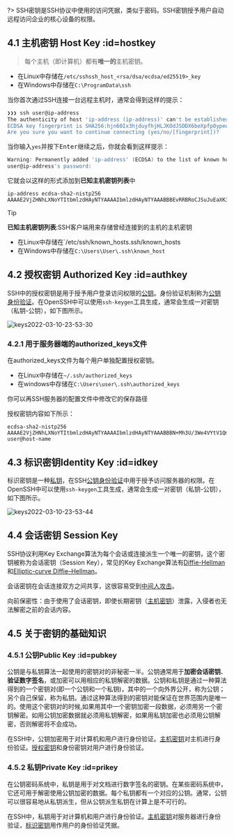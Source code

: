 ?> SSH密钥是SSH协议中使用的访问凭据，类似于密码。SSH密钥授予用户自动远程访问企业的核心设备的权限。

## 4.1 主机密钥 Host Key :id=hostkey

> 每个主机（即计算机）都有**唯一的**主机密钥。

- 在Linux中存储在`/etc/sshssh_host_<rsa/dsa/ecdsa/ed25519>_key`
- 在Windows中存储在`C:\ProgramData\ssh`

当你首次通过SSH连接一台远程主机时，通常会得到这样的提示：

```powershell
❯❯❯ ssh user@ip-address
The authenticity of host 'ip-address (ip-address)' can't be established.
ECDSA key fingerprint is SHA256:hjn60Ix3hjduyfhjHLJKOdJSDDX6beXpfp0ypeqTOPQ+f0tU.
Are you sure you want to continue connecting (yes/no/[fingerprint])?
```

当你输入`yes`并按下<kbd>Enter</kbd>继续之后，你就会看到这样提示：

```powershell
Warning: Permanently added 'ip-address' (ECDSA) to the list of known hosts.
user@ip-address's password:
```

它就会以这样的形式添加到**已知主机密钥列表**中

```
ip-address ecdsa-sha2-nistp256 AAAAE2VjZHNhLXNoYTItbmlzdHAyNTYAAAAIbmlzdHAyNTYAAABBBEvRRBRoCJSuJuEaXK3i3k/4Cd+uriN5cKPGbbl/Q5f5DhjduyfhjHLQXDZPVDw0reLJKmIcGcZh2qQHX5qjMLQ=
```

> [!TIP]
> **已知主机密钥列表**:SSH客户端用来存储曾经连接到的主机的主机密钥
> - 在Linux中存储在`/etc/ssh/known_hosts.ssh/known_hosts
> - 在Windows中存储在`C:\Users\User\.ssh\known_host`

## 4.2 授权密钥 Authorized Key :id=authkey

SSH中的授权密钥是用于授予用户登录访问权限的[公钥](#pubkey)。身份验证机制称为[公钥身份验证](md/authentication#pubkeyauth)。在OpenSSH中可以使用`ssh-keygen`工具生成，通常会生成一对密钥（私钥-公钥），如下图所示。

<img src="https://linley.oss-cn-shanghai.aliyuncs.com/typora_image/keys2022-03-10-23-53-30.png" alt="keys2022-03-10-23-53-30" width="" height="">

### 4.2.1 用于服务器端的authorized_keys文件

在authorized_keys文件为每个用户单独配置授权密钥。
- 在Linux中存储在`~/.ssh/authorized_keys`
- 在windows中存储在`C:\Users\user\.ssh\authorized_keys`

你可以再SSH服务器的配置文件中修改它的保存路径

授权密钥内容如下所示：

```
ecdsa-sha2-nistp256 AAAAE2VjZHNhLXNoYTItbmlzdHAyNTYAAAAIbmlzdHAyNTYAAABBBN+Mh3U/3We4VYtV1QmWUFIzFLTUeegl1Ao5/QGtCRGAZn8bxX9KlCrrWISIjSYAwCajIEGSPEZwPNMBoK8XD8Q= user@host-name
```

## 4.3 标识密钥Identity Key :id=idkey

标识密钥是一种[私钥](#prikey)，在SSH[公钥身份验证](md/authentication#pubkeyauth)中用于授予访问服务器的权限。在OpenSSH中可以使用`ssh-keygen`工具生成，通常会生成一对密钥（私钥-公钥），如下图所示。

<img src="https://linley.oss-cn-shanghai.aliyuncs.com/typora_image/keys2022-03-10-23-53-44.png" alt="keys2022-03-10-23-53-44" width="" height="">


## 4.4 会话密钥 Session Key

SSH协议利用Key Exchange算法为每个会话或连接派生一个唯一的密钥，这个密钥被称为会话密钥（Session Key），常见的Key Exchange算法有[Diffie-Hellman](https://zh.wikipedia.org/wiki/%E8%BF%AA%E8%8F%B2-%E8%B5%AB%E7%88%BE%E6%9B%BC%E5%AF%86%E9%91%B0%E4%BA%A4%E6%8F%9B) 和[Elliptic-curve Diffie–Hellman](https://zh.wikipedia.org/wiki/%E6%A9%A2%E5%9C%93%E6%9B%B2%E7%B7%9A%E8%BF%AA%E8%8F%B2-%E8%B5%AB%E7%88%BE%E6%9B%BC%E9%87%91%E9%91%B0%E4%BA%A4%E6%8F%9B)。

会话密钥在会话连接双方之间共享，这很容易受到[中间人攻击](md/issue#mitm)。

向前保密性：由于使用了会话密钥，即使长期密钥（[主机密钥](#hostkey)）泄露，入侵者也无法解密之前的会话内容。

## 4.5 关于密钥的基础知识

### 4.5.1 公钥Public Key :id=pubkey

公钥是与私钥算法一起使用的密钥对的非秘密一半。公钥通常用于**加密会话密钥**、**验证数字签名**，或加密可以用相应的私钥解密的数据。公钥和私钥是通过一种算法得到的一个密钥对(即一个公钥和一个私钥)，其中的一个向外界公开，称为公钥；另个自己保留，称为私钥。通过这种算法得到的密钥对能保证在世界范围内是唯一的。使用这个密钥对的时候,如果用其中一个密钥加密一段数据，必须用另一个密钥解密。如用公钥加密数据就必须用私钥解密，如果用私钥加密也必须用公钥解密，否则解密将不会成功。

在SSH中，公钥加密用于对计算机和用户进行身份验证。[主机密钥](#hostkey)对主机进行身份验证。[授权密钥](#authkey)和身份密钥对用户进行身份验证。

### 4.5.2 私钥Private Key :id=prikey

在公钥密码系统中，私钥是用于对文档进行数字签名的密钥。在某些密码系统中，它还可用于解密使用公钥加密的数据。每个私钥都有一个对应的公钥。通常，公钥可以很容易地从私钥派生，但从公钥派生私钥在计算上是不可行的。

在SSH中，私钥用于对计算机和用户进行身份验证。[主机密钥](#hostkey)对服务器进行身份验证，[标识密钥](#idkey)用作用户的身份验证凭据。